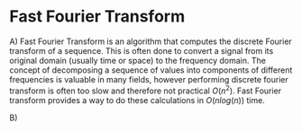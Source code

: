 # Fast Fourier Transform

A) Fast Fourier Transform is an algorithm that computes the discrete Fourier transform of a sequence. This is often done to convert a signal from its original domain (usually time or space) to the frequency domain. The concept of decomposing a sequence of values into components of different frequencies is valuable in many fields, however performing discrete fourier transform is often too slow and therefore not practical $O(n^2)$. Fast Fourier transform provides a way to do these calculations in $O(nlog(n))$ time.

B) 


